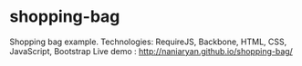 # shopping-bag
Shopping bag example.
Technologies: RequireJS, Backbone, HTML, CSS, JavaScript, Bootstrap
Live demo : http://naniaryan.github.io/shopping-bag/
